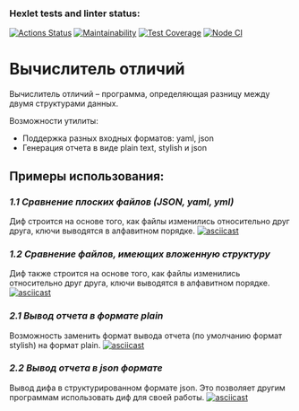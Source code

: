 ### Hexlet tests and linter status:
[![Actions Status](https://github.com/anilukin/frontend-project-46/workflows/hexlet-check/badge.svg)](https://github.com/anilukin/frontend-project-46/actions)
[![Maintainability](https://api.codeclimate.com/v1/badges/7c5c42a2ff4a864e0d13/maintainability)](https://codeclimate.com/github/anilukin/frontend-project-46/maintainability)
[![Test Coverage](https://api.codeclimate.com/v1/badges/7c5c42a2ff4a864e0d13/test_coverage)](https://codeclimate.com/github/anilukin/frontend-project-46/test_coverage)
[![Node CI](https://github.com/anilukin/frontend-project-46/actions/workflows/nodejs.yml/badge.svg)](https://github.com/anilukin/frontend-project-46/actions/workflows/nodejs.yml)
# Вычислитель отличий
Вычислитель отличий – программа, определяющая разницу между двумя структурами данных.

Возможности утилиты:
- Поддержка разных входных форматов: yaml, json
- Генерация отчета в виде plain text, stylish и json

## Примеры использования:
### *1.1 Сравнение плоских файлов (JSON, yaml, yml)*
Диф строится на основе того, как файлы изменились относительно друг друга, ключи выводятся в алфавитном порядке.
[![asciicast](https://asciinema.org/a/wI65ZterMpgnuK27doVyQDpXM.svg)](https://asciinema.org/a/wI65ZterMpgnuK27doVyQDpXM)

### *1.2 Сравнение файлов, имеющих вложенную структуру*
Диф также строится на основе того, как файлы изменились относительно друг друга, ключи выводятся в алфавитном порядке.
[![asciicast](https://asciinema.org/a/039v7KuV5xlBOOcp7g71D9E2P.svg)](https://asciinema.org/a/039v7KuV5xlBOOcp7g71D9E2P)


### *2.1 Вывод отчета в формате plain*
Возможность заменить формат вывода отчета (по умолчанию формат stylish) на формат plain.
[![asciicast](https://asciinema.org/a/CiMm7s7LUNpnlYeVTaqPMGP01.svg)](https://asciinema.org/a/CiMm7s7LUNpnlYeVTaqPMGP01)

### *2.2 Вывод отчета в json формате*
Вывод дифа в структурированном формате json. Это позволяет другим программам использовать диф для своей работы.
[![asciicast](https://asciinema.org/a/6GGfC7g05IgHrcr2ROaYUcJpE.svg)](https://asciinema.org/a/6GGfC7g05IgHrcr2ROaYUcJpE)
